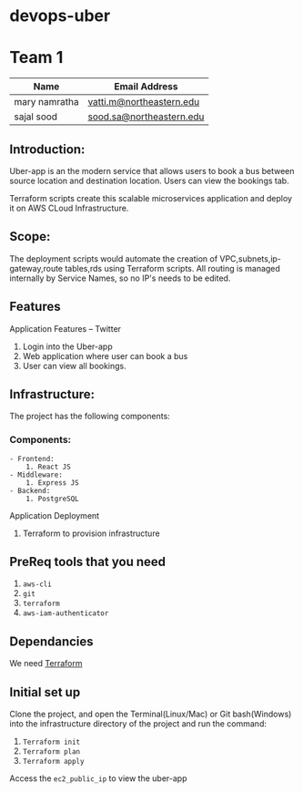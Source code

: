 # devops-uber

# Team 1

| Name            | Email Address                |
| --------------- | ---------------------------- |
| mary namratha   | vatti.m@northeastern.edu     |
| sajal sood      | sood.sa@northeastern.edu     |

## Introduction:

Uber-app is an the modern service that allows users to book a bus between source location and destination location. Users can view the bookings tab.

Terraform scripts create this scalable microservices application and deploy it on AWS CLoud Infrastructure.

## Scope:

The deployment scripts would automate the creation of VPC,subnets,ip-gateway,route tables,rds using Terraform scripts. All routing is managed internally by Service Names, so no IP's needs to be edited.

## Features

Application Features – Twitter

1. Login into the Uber-app
2. Web application where user can book a bus
3. User can view all bookings. 

## Infrastructure:

The project has the following components:

### Components:

    - Frontend:
    	1. React JS
    - Middleware:
    	1. Express JS
    - Backend:
    	1. PostgreSQL
    	
Application Deployment

1. Terraform to provision infrastructure

## PreReq tools that you need

1. `aws-cli`
2. `git`
3. `terraform`
4. `aws-iam-authenticator`

## Dependancies

We need [Terraform](https://www.terraform.io/downloads.html)

## Initial set up

Clone the project, and open the Terminal(Linux/Mac) or Git bash(Windows) into the infrastructure directory of the project and run the command:

1. `Terraform init`
2. `Terraform plan`
3. `Terraform apply`

Access the `ec2_public_ip` to view the uber-app

